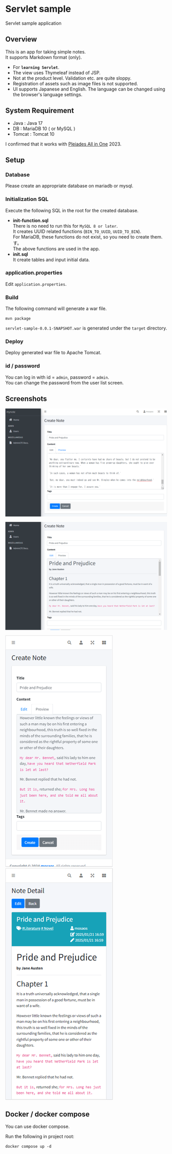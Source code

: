 # Servlet sample

Servlet sample application

## Overview

This is an app for taking simple notes.  
It supports Markdown format (only).

- For **`learning Servlet`**.  
- The view uses Thymeleaf instead of JSP.
- Not at the product level. Validation etc. are quite sloppy.   
- Registration of assets such as image files is not supported.
- UI supports Japanese and English. The language can be changed using the browser's language settings.

## System Requirement

- Java : Java 17
- DB : MariaDB 10 ( or MySQL )
- Tomcat : Tomcat 10

I confirmed that it works with [Pleiades All in One](https://willbrains.jp/) 2023.

## Setup

### Database

Please create an appropriate database on mariadb or mysql.

### Initialization SQL

Execute the following SQL in the root for the created database.

- **init-function.sql**  
There is no need to run this for `MySQL 8 or later`.  
It creates UUID related functions (`BIN_TO_UUID`, `UUID_TO_BIN`).  
For MariaDB, these functions do not exist, so you need to create them.
す。  
The above functions are used in the app.
- **init.sql**  
It create tables and input initial data.

### application.properties

Edit `application.properties`.

### Build

The following command will generate a war file.

```shell
mvn package
```

`servlet-sample-0.0.1-SNAPSHOT.war` is generated under the `target` directory.

### Deploy

Deploy generated war file to Apache Tomcat.

### id / password

You can log in with id = `admin`, password = `admin`.  
You can change the password from the user list screen.

## Screenshots

![Create a Note](./img/mynote-edit.png)

![Preview a Note](./img/mynote-preview.png)

![Preview (mobile)](./img/mynote-preview-mobile.png)　![Show a Note (mobile)](./img/mynote-notedetail-mobile.png)

## Docker / docker compose

You can use docker compose.

Run the following in project root:

```shell
docker compose up -d
````